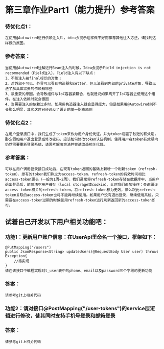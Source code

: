 # 第三章作业Part1（能力提升）参考答案

### 待优化点1：
	在使用@Autowired进行依赖注入后，idea会提示这样做不好而推荐其他注入方法，请找到这样做的原因。
### 参考答案：
	当使用@Autowired注解进行Bean注入的时候，Idea会提示Field injection is not recommended（Field注入），Field注入有以下缺点：
	1、不能注入被final标识的对象；
	2、对外部不可见，外界可以看到构造器和setter，但无法看到内部的private对象，导致无法了解具体需要的依赖有哪些
	3、最重要的原因，会导致组件与IoC容器紧耦合，也就是说如果离开了IoC容器去使用这个组件，在注入依赖时就会很困
	4、当需要注入的依赖过多时，如果用构造器注入就会显得庞大，但是如果用@Autowired则不会那么明显，其实这时已经违反了设计的单一职责原则
### 待优化点2：
	在用户登录接口中，我们生成了token来作为用户身份凭证，并为token设置了较短的有效期，那么假如用户退出登录或修改密码，应该如何修改token认证机制，使得用户在token有效期内仍然需要重新登录系统，请思考解决方法并尝试改造相关代码。
### 参考答案：
	可以在用户调用登录接口成功后，在现有token返回的基础上新增一个刷新token（refresh-token），原有的token我们称之为access-token，refresh-token的有效时间相比access-token更长（一般为1周~2周），我们通常将refresh-token存储在数据库中，当用户退出登录后，前端清空用户缓存（local storage或cookie），此时我们追加操作：查询跟该access-token相关的refresh-token，将refresh-token标为无效，那么跟此refresh-token关联的access-token也将不能再继续使用。如果用户没有退出登录，继续使用系统，只需要在access-token过期的时候使用refresh-token进行刷新返回新的access-token即可。
## 试着自己开发以下用户相关功能吧：
### 功能1：更新用户账户信息：在UserApi里命名一个接口，框架如下：
	@PutMapping("/users")
    public JsonResponse<String> updateUsers(@RequestBody User user) throws Exception{
        //待实现
    }
    请在该接口中编程实现对t_user表中的phone、email以及password三个字段的更新功能
### 答案：
	请参考git上相关代码
### 功能2：请对接口@PostMapping("/user-tokens")的service层逻辑进行修改，使其同时支持手机号登录和邮箱登录
### 答案：
	请参考git上相关代码